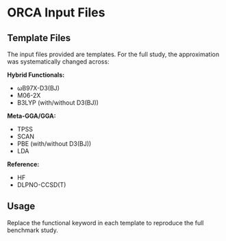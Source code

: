 # ORCA Input Files

## Template Files

The input files provided are templates. For the full study, the approximation was systematically changed across:

**Hybrid Functionals:**
- ωB97X-D3(BJ)
- M06-2X  
- B3LYP (with/without D3(BJ))

**Meta-GGA/GGA:**
- TPSS
- SCAN
- PBE (with/without D3(BJ))
- LDA

**Reference:**
- HF
- DLPNO-CCSD(T)

## Usage
Replace the functional keyword in each template to reproduce the full benchmark study.
